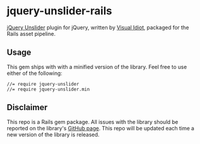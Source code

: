 # jquery-unslider-rails

[jQuery Unslider](https://github.com/idiot/unslider) plugin for jQuery, written by [Visual Idiot](https://github.com/idiot), packaged for the Rails asset pipeline.

## Usage

This gem ships with with a minified version of the library. Feel free to use either of the following:

```
//= require jquery-unslider
//= require jquery-unslider.min
```

## Disclaimer

This repo is a Rails gem package. All issues with the library should be reported on the library's [GitHub page](https://github.com/idiot/unslider). This repo will be updated each time a new version of the library is released.
